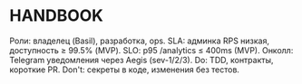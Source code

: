 # HANDBOOK
Роли: владелец (Basil), разработка, ops. SLA: админка RPS низкая, доступность ≥ 99.5% (MVP).
SLO: p95 /analytics ≤ 400ms (MVP). Онколл: Telegram уведомления через Aegis (sev-1/2/3).
Do: TDD, контракты, короткие PR. Don't: секреты в коде, изменения без тестов.
